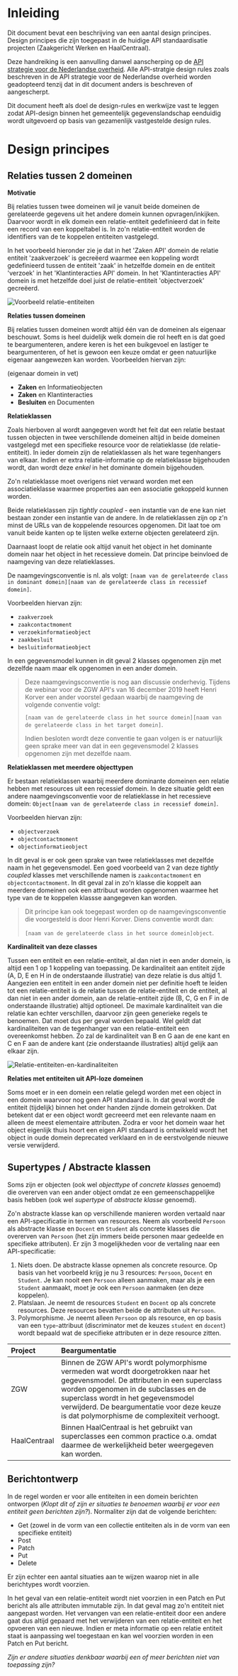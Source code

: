 # Inleiding

Dit document bevat een beschrijving van een aantal design principes. Design principes die zijn toegepast in de huidige API standaardisatie projecten (Zaakgericht Werken en HaalCentraal).

Deze handreiking is een aanvulling danwel aanscherping op de [API strategie voor de Nederlandse overheid](https://docs.geostandaarden.nl/api/API-Strategie/).  Alle API-stratgie design rules zoals beschreven in de API strategie voor de Nederlandse overheid worden geadopteerd tenzij dat in dit document anders is beschreven of aangescherpt.

Dit document heeft als doel de design-rules en werkwijze vast te leggen zodat API-design binnen het gemeentelijk gegevenslandschap eenduidig wordt uitgevoerd op basis van gezamenlijk vastgestelde design rules.

# Design principes

## Relaties tussen 2 domeinen

**Motivatie**

Bij relaties tussen twee domeinen wil je vanuit beide domeinen de gerelateerde
gegevens uit het andere domein kunnen opvragen/inkijken. Daarvoor wordt in elk domein een relatie-entiteit gedefinieerd dat in feite een record van een koppeltabel is. In zo'n relatie-entiteit worden de identifiers van de te koppelen entiteiten vastgelegd. 

In het voorbeeld hieronder zie je dat in het 'Zaken API' domein de relatie entiteit 'zaakverzoek' is gecreëerd waarmee een koppeling wordt gedefinieerd tussen de entiteit 'zaak' in hetzelfde domein en de entiteit 'verzoek' in het 'Klantinteracties API' domein. In het 'Klantinteracties API' domein is met hetzelfde doel juist de relatie-entiteit 'objectverzoek' gecreëerd.

![Voorbeeld relatie-entiteiten](https://github.com/VNG-Realisatie/API-Kennisbank/blob/master/Handreiking%20API%20Design/Relatie-entiteiten.jpg)

**Relaties tussen domeinen**

Bij relaties tussen domeinen wordt altijd één van de domeinen als eigenaar beschouwt. Soms is heel duidelijk welk domein die rol heeft en is dat goed te beargumenteren, andere keren is het een buikgevoel en lastiger te beargumenteren, of het is gewoon een keuze omdat er geen natuurlijke eigenaar aangewezen kan worden. Voorbeelden hiervan zijn:

(eigenaar domein in vet)

* **Zaken** en Informatieobjecten
* **Zaken** en Klantinteracties
* **Besluiten** en Documenten

**Relatieklassen**

Zoals hierboven al wordt aangegeven wordt het feit dat een relatie bestaat tussen objecten in twee verschillende domeinen
altijd in beide domeinen vastgelegd met een specifieke resource voor de
relatieklasse (de relatie-entiteit). In ieder domein zijn de relatieklassen als het ware tegenhangers
van elkaar. Indien er extra relatie-informatie op de relatieklasse bijgehouden
wordt, dan wordt deze _enkel_ in het dominante domein bijgehouden.

Zo'n relatieklasse moet overigens niet verward worden met een associatieklasse
waarmee properties aan een associatie gekoppeld kunnen worden.

Beide relatieklassen zijn _tightly coupled_ - een instantie van de ene kan niet
bestaan zonder een instantie van de andere. In de relatieklassen zijn op z'n
minst de URLs van de koppelende resources opgenomen. Dit laat toe om vanuit
beide kanten op te lijsten welke externe objecten gerelateerd zijn.

Daarnaast loopt de relatie ook altijd vanuit het object in het dominante domein
naar het object in het recessieve domein. Dat principe beinvloed de naamgeving
van deze relatieklasses.

De naamgevingsconventie is nl. als volgt:
`[naam van de gerelateerde class in dominant domein][naam van de gerelateerde class in recessief domein]`.

Voorbeelden hiervan zijn:

* `zaakverzoek`
* `zaakcontactmoment`
* `verzoekinformatieobject`
* `zaakbesluit`
* `besluitinformatieobject`

In een gegevensmodel kunnen in dit geval 2 klasses opgenomen zijn met dezelfde
naam maar elk opgenomen in een ander domein.

>Deze naamgevingsconventie is nog aan discussie onderhevig. Tijdens de webinar voor de ZGW API's van 16 december 2019 heeft Henri Korver een ander voorstel gedaan waarbij de naamgeving de volgende conventie volgt:
>
>`[naam van de gerelateerde class in het source domein][naam van de gerelateerde class in het target domein]`.
>
>Indien besloten wordt deze conventie te gaan volgen is er natuurlijk geen sprake meer van dat in een gegevensmodel 2 klasses opgenomen zijn met dezelfde naam.

**Relatieklassen met meerdere objecttypen**

Er bestaan relatieklassen waarbij meerdere dominante domeinen een relatie hebben
met resources uit een recessief domein. In deze situatie geldt een andere
naamgevingsconventie voor de relatieklasse in het recessieve domein:
`Object[naam van de gerelateerde class in recessief domein]`.

Voorbeelden hiervan zijn:

* `objectverzoek`
* `objectcontactmoment`
* `objectinformatieobject`

In dit geval is er ook geen sprake van twee relatieklasses met dezelfde naam in
het gegevensmodel. Een goed voorbeeld van 2 van deze _tightly coupled_ klasses
met verschillende namen is `zaakcontactmoment` en `objectcontactmoment`. In dit
geval zal in zo'n klasse die koppelt aan meerdere domeinen ook een attribuut
worden opgenomen waarmee het type van de te koppelen klassse aangegeven kan
worden.

>Dit principe kan ook toegepast worden op de naamgevingsconventie die voorgesteld is door Henri Korver. Diens conventie wordt dan:
>
>`[naam van de gerelateerde class in het source domein]object`.


**Kardinaliteit van deze classes**

Tussen een entiteit en een relatie-entiteit, al dan niet in een ander domein, is altijd een 1 op 1 koppeling van toepassing. De kardinaliteit aan entiteit zijde (A, D, E en H in de onderstaande illustratie) van deze relatie is dus altijd 1. 
Aangezien een entiteit in een ander domein niet per definitie hoeft te leiden tot een relatie-entiteit is de relatie tussen de relatie-entiteit en de entiteit, al dan niet in een ander domein, aan de relatie-entiteit zijde (B, C, G en F in de onderstaande illustratie) altijd optioneel.
De maximale kardinaliteit van die relatie kan echter verschillen, daarvoor zijn geen generieke regels te benoemen. Dat moet dus per geval worden bepaald. Wel geldt dat kardinaliteiten van de tegenhanger van een relatie-entiteit een overeenkomst hebben. Zo zal de kardinaliteit van B en G aan de ene kant en C en F aan de andere kant (zie onderstaande illustraties) altijd gelijk aan elkaar zijn.

![Relatie-entiteiten-en-kardinaliteiten](https://github.com/VNG-Realisatie/API-Kennisbank/blob/master/Handreiking%20API%20Design/Relatie-entiteiten-en-kardinaliteiten.jpg)

**Relaties met entiteiten uit API-loze domeinen**

Soms moet er in een domein een relatie gelegd worden met een object in een domein waarvoor nog geen API standaard is.
In dat geval wordt de entiteit (tijdelijk) binnen het onder handen zijnde domein getrokken. Dat betekent dat er een object wordt gecreeerd met een
relevante naam en alleen de meest elementaire attributen. Zodra er voor het domein waar het object eigenlijk thuis hoort een eigen API standaard is
ontwikkeld wordt het object in oude domein deprecated verklaard en in de eerstvolgende nieuwe versie verwijderd.

## Supertypes / Abstracte klassen

Soms zijn er objecten (ook wel *objecttype* of *concrete klasses* genoemd) die overerven van een ander object omdat ze een gemeenschappelijke basis hebben (ook wel *supertype* of *abstracte klasse* genoemd).

Zo'n abstracte klasse kan op verschillende manieren worden vertaald naar een API-specificatie in termen van resources. Neem als voorbeeld `Persoon` als abstracte klasse en `Docent` en `Student` als concrete klasses die overerven van `Persoon` (het zijn immers beide personen maar gedeelde en specifieke attributen). Er zijn 3 mogelijkheden voor de vertaling naar een API-specificatie:

1. Niets doen. De abstracte klasse opnemen als concrete resource. Op basis van het voorbeeld krijg je nu 3 resources: `Persoon`, `Docent` en `Student`. Je kan nooit een `Persoon` alleen aanmaken, maar als je een `Student` aanmaakt, moet je ook een `Persoon` aanmaken (en deze koppelen).
2. Platslaan. Je neemt de resources `Student` en `Docent` op als concrete resources. Deze resources bevatten beide de attributen uit `Persoon`.
3. Polymorphisme. Je neemt alleen `Persoon` op als resource, en op basis van een `type`-attribuut (discriminator met de keuzes `student` en `docent`) wordt bepaald wat de specifieke attributen er in deze resource zitten.

| Project | Beargumentatie |
|:------- |:-------------- |
| ZGW | Binnen de ZGW API's wordt polymorphisme vermeden wat wordt doorgetrokken naar het gegevensmodel. De attributen in een superclass worden opgenomen in de subclasses en de superclass wordt in het gegevensmodel verwijderd. De beargumentatie voor deze keuze is dat polymorphisme de complexiteit verhoogt. |
| HaalCentraal | Binnen HaalCentraal is het gebruikt van superclasses een common practice o.a. omdat daarmee de werkelijkheid beter weergegeven kan worden. |

## Berichtontwerp

In de regel worden er voor alle entiteiten in een domein berichten ontworpen (_Klopt dit of zijn er situaties te benoemen waarbij er voor een entiteit geen berichten zijn?_). Normaliter zijn dat de volgende berichten:

* Get (zowel in de vorm van een collectie entiteiten als in de vorm van een specifieke entiteit)
* Post
* Patch
* Put
* Delete

Er zijn echter een aantal situaties aan te wijzen waarop niet in alle berichtypes wordt voorzien.

In het geval van een relatie-entiteit wordt niet voorzien in een Patch en Put bericht als alle attributen immutable zijn. In dat geval mag zo'n entiteit niet aangepast worden. Het vervangen van een relatie-entiteit door een andere gaat dus altijd gepaard met het verwijderen van een relatie-entiteit en het opvoeren van een nieuwe.
Indien er meta informatie op een relatie entiteit staat is aanpassing wel toegestaan en kan wel voorzien worden in een Patch en Put bericht.

_Zijn er andere situaties denkbaar waarbij een of meer berichten niet van toepassing zijn?_
